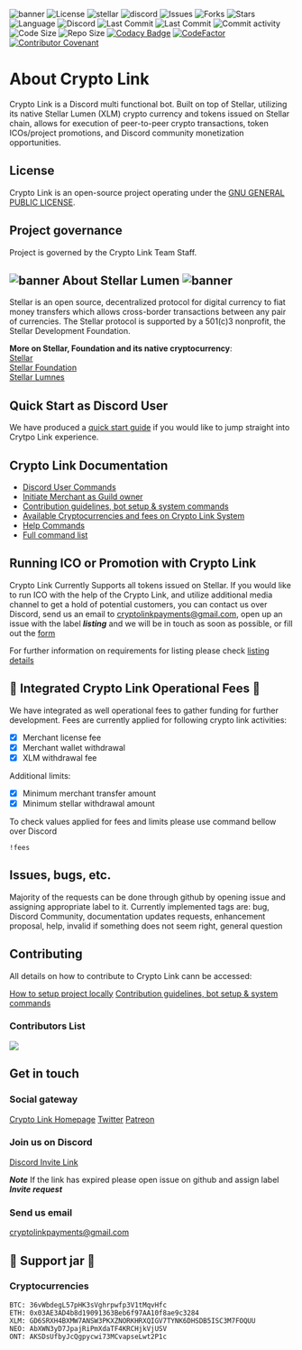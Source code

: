 ![banner](../img/twitterUpdate.png)
![License](https://img.shields.io/github/license/launch-pad-investments/crypto-link?style=plastic)
![stellar](https://img.shields.io/badge/Powered%20by-Stellar&%20Lumen-brightgreen?style=plastic) 
![discord](https://img.shields.io/badge/Platform-Discord-blue?style=plastic&?style=plastic)
![Issues](https://img.shields.io/github/issues/launch-pad-investments/crypto-link?style=plastic)
![Forks](https://img.shields.io/github/forks/launch-pad-investments/crypto-link?style=plastic)
![Stars](https://img.shields.io/github/stars/launch-pad-investments/crypto-link?style=plastic)
![Language](https://img.shields.io/badge/Python-v3.8-yellowgreen?style=plastic)
![Discord](https://img.shields.io/discord/756132394289070102?label=Discord&logo=discord&style=plastic)
![Last Commit](https://img.shields.io/github/last-commit/launch-pad-investments/crypto-link?logo=github&style=plastic)
![Last Commit](https://img.shields.io/github/contributors/launch-pad-investments/crypto-link?logo=Github&style=plastic)
![Commit activity](https://img.shields.io/github/commit-activity/m/launch-pad-investments/crypto-link?logo=github&style=plastic)
![Code Size](https://img.shields.io/github/languages/code-size/launch-pad-investments/crypto-link?logo=github&style=plastic)
![Repo Size](https://img.shields.io/github/repo-size/launch-pad-investments/crypto-link?logo=github&style=plastic)
[![Codacy Badge](https://app.codacy.com/project/badge/Grade/9fd3218417ba4c0db99701ce8aecfd13)](https://www.codacy.com/gh/launch-pad-investments/crypto-link/dashboard?utm_source=github.com&amp;utm_medium=referral&amp;utm_content=launch-pad-investments/crypto-link&amp;utm_campaign=Badge_Grade)
[![CodeFactor](https://www.codefactor.io/repository/github/launch-pad-investments/crypto-link/badge)](https://www.codefactor.io/repository/github/launch-pad-investments/crypto-link)
[![Contributor Covenant](https://img.shields.io/badge/Contributor%20Covenant-v2.0%20adopted-ff69b4.svg)](code_of_conduct.md)

# About Crypto Link
Crypto Link is a Discord multi functional bot. Built on top of Stellar, utilizing its native Stellar Lumen 
(XLM) crypto currency and tokens issued on Stellar chain, allows for execution of peer-to-peer crypto transactions, 
 token ICOs/project promotions, and Discord community monetization opportunities. 

## License
Crypto Link is an open-source project operating under the [GNU GENERAL PUBLIC LICENSE](https://github.com/launch-pad-investments/crypto-link/blob/master/LICENSE).


## Project governance 
Project is governed by the Crypto Link Team Staff.

## ![banner](../img/emojiLumen.png) About Stellar Lumen ![banner](../img/emojiLumen.png) 

Stellar is an open source, decentralized protocol for digital currency to fiat money transfers which allows 
cross-border transactions between any pair of currencies. The Stellar protocol is supported by a 501(c)3 nonprofit, 
the Stellar Development Foundation.

__More on Stellar, Foundation and its native cryptocurrency__:<br />
[Stellar](https://www.stellar.org/) <br />
[Stellar Foundation](https://www.stellar.org/foundation) <br />
[Stellar Lumnes](https://www.stellar.org/lumens) <br />

## Quick Start as Discord User
We have produced a [quick start guide](USRQUICKSTARTGUIDE.md) if you would like to jump straight into Crytpo Link 
experience. 

## Crypto Link Documentation
- [Discord User Commands](USERCOMMANDS.md)
- [Initiate Merchant as Guild owner](MERCHANTCOMMANDS.md)
- [Contribution guidelines, bot setup & system commands](CONTRIBUTING.md)
- [Available Cryptocurrencies and fees on Crypto Link System](COINLIMITS.md)
- [Help Commands](HELPCMDS.md)
- [Full command list](COMMANDMAP.md)

## Running ICO or Promotion with Crypto Link
Crypto Link Currently Supports all tokens issued on Stellar. If you would like to run ICO with the help of the 
Crypto Link, and utilize additional media channel to get a hold of potential customers, you can contact us over Discord,
send us an email to cryptolinkpayments@gmail.com, open up an issue with the label ***listing*** and we will be in touch
as soon as possible, or fill out the [form](https://forms.gle/fAgBEarjMSvCvDgY6)

For further information on requirements for listing please check [listing details](LISTING.md)

## :money_with_wings: Integrated Crypto Link Operational Fees :money_with_wings:
We have integrated as well operational fees to gather funding for further development. Fees are currently applied
 for following crypto link activities:

- [X] Merchant license fee 
- [X] Merchant wallet withdrawal
- [X] XLM withdrawal fee

Additional limits:
- [X] Minimum merchant transfer amount
- [X] Minimum stellar withdrawal amount 

To check values applied for fees and limits please use command bellow over Discord

```text
!fees
```

## Issues, bugs, etc. 
Majority of the requests can be done through github by opening issue and assigning appropriate label to it. 
Currently implemented tags are: bug, Discord Community, documentation updates requests, enhancement 
proposal, help, invalid if something does not seem right, general question

## Contributing 
All details on how to contribute to Crypto Link cann be accessed:

[How to setup project locally](PROJECTSETUP.md)
[Contribution guidelines, bot setup & system commands](CONTRIBUTING.md)

### Contributors List
<a href="https://github.com/Launch-pad-investments/crypto-link/graphs/contributors">
  <img src="https://contributors-img.web.app/image?repo=Launch-pad-investments/crypto-link" />
</a>

## Get in touch
### Social gateway
[Crypto Link Homepage](https://cryptolink.carrd.co/)
[Twitter](https://twitter.com/CryptoLink8)
[Patreon](https://www.patreon.com/CryptoLink)

### Join us on Discord
[Discord Invite Link](https://discord.gg/ddvGTsb)

***__Note__*** If the link has expired please open issue on github and assign label ***Invite request***

### Send us email
cryptolinkpayments@gmail.com

## :pig2:  Support jar :pig2: 
### Cryptocurrencies
```text
BTC: 36vWbdegL57pHK3sVghrpwfp3V1tMqvHfc
ETH: 0x03AE3AD4b8d19091363Beb6f97AA10f8ae9c3284
XLM: GD6SRXH4BXMW7ANSW3PKXZNORKHRXQIGV7TYNK6DHSDB5ISC3M7FOQUU
NEO: AbXWN3yD7JpajRiPmXdaTF4KRCHjkVjUSV
ONT: AKSDsUfbyJcQgpycwi73MCvapseLwt2P1c
```

